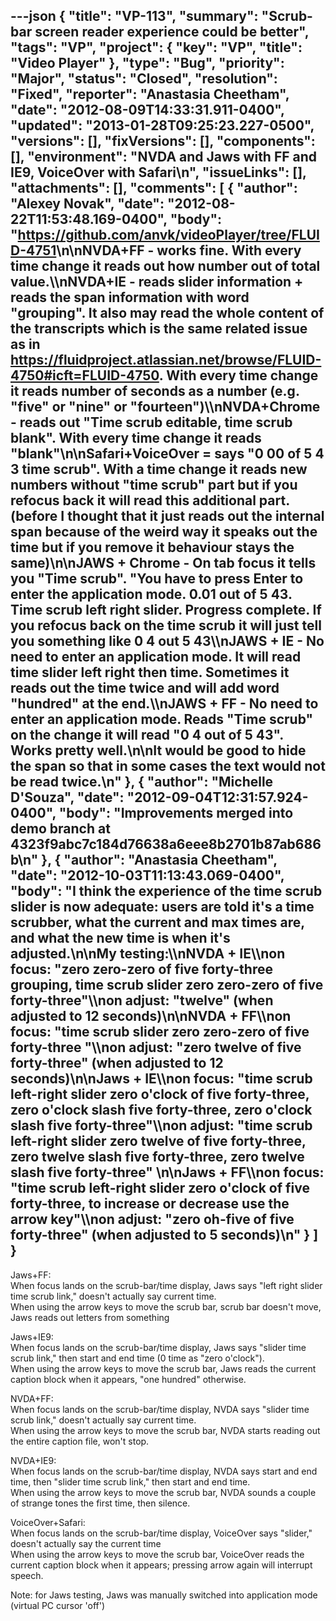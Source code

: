 ---json
{
  "title": "VP-113",
  "summary": "Scrub-bar screen reader experience could be better",
  "tags": "VP",
  "project": {
    "key": "VP",
    "title": "Video Player"
  },
  "type": "Bug",
  "priority": "Major",
  "status": "Closed",
  "resolution": "Fixed",
  "reporter": "Anastasia Cheetham",
  "date": "2012-08-09T14:33:31.911-0400",
  "updated": "2013-01-28T09:25:23.227-0500",
  "versions": [],
  "fixVersions": [],
  "components": [],
  "environment": "NVDA and Jaws with FF and IE9, VoiceOver with Safari\n",
  "issueLinks": [],
  "attachments": [],
  "comments": [
    {
      "author": "Alexey Novak",
      "date": "2012-08-22T11:53:48.169-0400",
      "body": "<https://github.com/anvk/videoPlayer/tree/FLUID-4751>\n\nNVDA+FF - works fine. With every time change it reads out how number out of total value.\\\nNVDA+IE - reads slider information + reads the span information with word \"grouping\". It also may read the whole content of the transcripts which is the same related issue as in <https://fluidproject.atlassian.net/browse/FLUID-4750#icft=FLUID-4750>. With every time change it reads number of seconds as a number (e.g. \"five\" or \"nine\" or \"fourteen\")\\\nNVDA+Chrome - reads out \"Time scrub editable, time scrub blank\". With every time change it reads \"blank\"\n\nSafari+VoiceOver = says \"0 00 of 5 4 3 time scrub\". With a time change it reads new numbers without \"time scrub\" part but if you refocus back it will read this additional part. (before I thought that it just reads out the internal span because of the weird way it speaks out the time but if you remove it behaviour stays the same)\n\nJAWS + Chrome - On tab focus it tells you \"Time scrub\". \"You have to press Enter to enter the application mode. 0.01 out of 5 43. Time scrub left right slider. Progress complete. If you refocus back on the time scrub it will just tell you something like 0 4 out 5 43\\\nJAWS + IE - No need to enter an application mode. It will read time slider left right then time. Sometimes it reads out the time twice and will add word \"hundred\" at the end.\\\nJAWS + FF - No need to enter an application mode. Reads \"Time scrub\" on the change it will read \"0 4 out of 5 43\". Works pretty well.\n\nIt would be good to hide the span so that in some cases the text would not be read twice.\n"
    },
    {
      "author": "Michelle D'Souza",
      "date": "2012-09-04T12:31:57.924-0400",
      "body": "Improvements merged into demo branch at 4323f9abc7c184d76638a6eee8b2701b87ab686b\n"
    },
    {
      "author": "Anastasia Cheetham",
      "date": "2012-10-03T11:13:43.069-0400",
      "body": "I think the experience of the time scrub slider is now adequate: users are told it's a time scrubber, what the current and max times are, and what the new time is when it's adjusted.\n\nMy testing:\\\nNVDA + IE\\\non focus: \"zero zero-zero of five forty-three grouping, time scrub slider zero zero-zero of five forty-three\"\\\non adjust: \"twelve\" (when adjusted to 12 seconds)\n\nNVDA + FF\\\non focus: \"time scrub slider zero zero-zero of five forty-three \"\\\non adjust: \"zero twelve of five forty-three\" (when adjusted to 12 seconds)\n\nJaws + IE\\\non focus: \"time scrub left-right slider zero o'clock of five forty-three, zero o'clock slash five forty-three, zero o'clock slash five forty-three\"\\\non adjust: \"time scrub left-right slider zero twelve of five forty-three, zero twelve slash five forty-three, zero twelve slash five forty-three\"&#x20;\n\nJaws + FF\\\non focus: \"time scrub left-right slider zero o'clock of five forty-three, to increase or decrease use the arrow key\"\\\non adjust: \"zero oh-five of five forty-three\" (when adjusted to 5 seconds)\n"
    }
  ]
}
---
Jaws+FF:\
When focus lands on the scrub-bar/time display, Jaws says "left right slider time scrub link," doesn't actually say current time.\
When using the arrow keys to move the scrub bar, scrub bar doesn't move, Jaws reads out letters from something

Jaws+IE9:\
When focus lands on the scrub-bar/time display, Jaws says "slider time scrub link," then start and end time (0 time as "zero o'clock").\
When using the arrow keys to move the scrub bar, Jaws reads the current caption block when it appears, "one hundred" otherwise.

NVDA+FF:\
When focus lands on the scrub-bar/time display, NVDA says "slider time scrub link," doesn't actually say current time.\
When using the arrow keys to move the scrub bar, NVDA starts reading out the entire caption file, won't stop.

NVDA+IE9:\
When focus lands on the scrub-bar/time display, NVDA says start and end time, then "slider time scrub link," then start and end time.\
When using the arrow keys to move the scrub bar, NVDA sounds a couple of strange tones the first time, then silence.

VoiceOver+Safari:\
When focus lands on the scrub-bar/time display, VoiceOver says "slider," doesn't actually say the current time\
When using the arrow keys to move the scrub bar, VoiceOver reads the current caption block when it appears; pressing arrow again will interrupt speech.

Note: for Jaws testing, Jaws was manually switched into application mode (virtual PC cursor 'off')

        